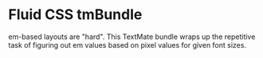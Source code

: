 Fluid CSS tmBundle
==================

em-based layouts are "hard". This TextMate bundle wraps up the repetitive task of figuring out em values based on pixel values for given font sizes.